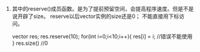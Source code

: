 1. 其中的reserve()成员函数。是为了提前预留空间，会提高程序速度。但是不是说开辟了size。  reserve以后vector实例的size还是0；  不能直接用下标访问。

      vector<int> res;
      res.reserve(10);
      for(int i=0;i<10;i++){
          res[i] = i;   //错误不能使用
      } 
      res.size() //0
